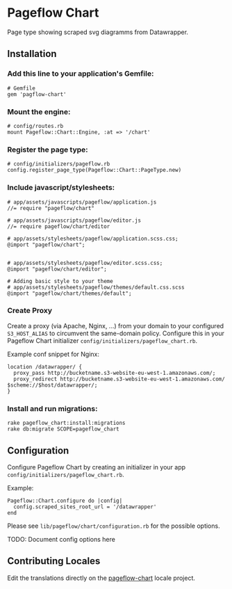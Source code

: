 # Pageflow Chart

Page type showing scraped svg diagramms from Datawrapper.

## Installation

### Add this line to your application's Gemfile:

    # Gemfile
    gem 'pagflow-chart'

### Mount the engine:

    # config/routes.rb
    mount Pageflow::Chart::Engine, :at => '/chart'

### Register the page type:

    # config/initializers/pageflow.rb
    config.register_page_type(Pageflow::Chart::PageType.new)

### Include javascript/stylesheets:

    # app/assets/javascripts/pageflow/application.js
    //= require "pageflow/chart"

    # app/assets/javascripts/pageflow/editor.js
    //= require pageflow/chart/editor

    # app/assets/stylesheets/pageflow/application.scss.css;
    @import "pageflow/chart";


    # app/assets/stylesheets/pageflow/editor.scss.css;
    @import "pageflow/chart/editor";

    # Adding basic style to your theme
    # app/assets/stylesheets/pageflow/themes/default.css.scss
    @import "pageflow/chart/themes/default";


### Create Proxy

Create a proxy (via Apache, Nginx, ...) from your domain to your configured
`S3_HOST_ALIAS` to circumvent the same-domain policy. Configure this
in your Pageflow Chart initializer `config/initializers/pageflow_chart.rb`.

Example conf snippet for Nginx:

    location /datawrapper/ {
      proxy_pass http://bucketname.s3-website-eu-west-1.amazonaws.com/;
      proxy_redirect http://bucketname.s3-website-eu-west-1.amazonaws.com/ $scheme://$host/datawrapper/;
    }

### Install and run migrations:

    rake pageflow_chart:install:migrations
    rake db:migrate SCOPE=pageflow_chart

## Configuration

Configure Pageflow Chart by creating an initializer in your app
`config/initializers/pageflow_chart.rb`.

Example:

    Pageflow::Chart.configure do |config|
      config.scraped_sites_root_url = '/datawrapper'
    end

Please see `lib/pageflow/chart/configuration.rb` for the possible options.

TODO: Document config options here

## Contributing Locales

Edit the translations directly on the
[pageflow-chart](http://www.localeapp.com/projects/public?search=tf/pageflow-chart)
locale project.
